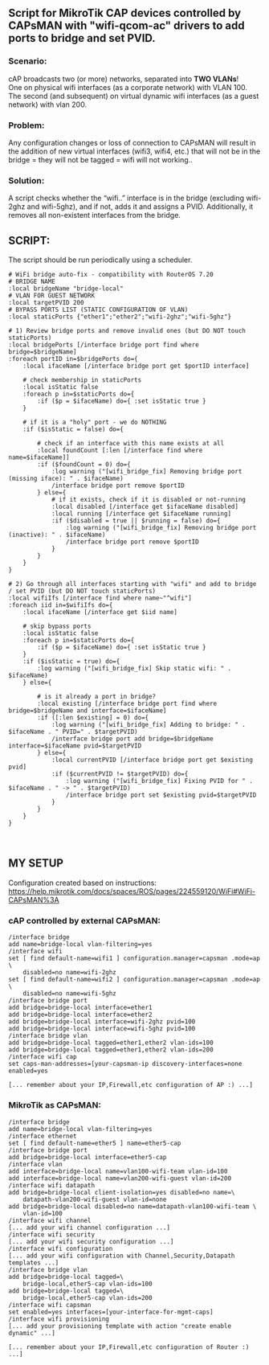 ## Script for MikroTik CAP devices controlled by CAPsMAN with "wifi-qcom-ac" drivers to add ports to bridge and set PVID.

### Scenario:
cAP broadcasts two (or more) networks, separated into **TWO VLANs**!</br>
One on physical wifi interfaces (as a corporate network) with VLAN 100.</br>
The second (and subsequent) on virtual dynamic wifi interfaces (as a guest network) with vlan 200.</br>

### Problem:
Any configuration changes or loss of connection to CAPsMAN will result in the addition of new virtual interfaces (wifi3, wifi4, etc.) that will not be in the bridge = they will not be tagged = wifi will not working..

### Solution:
A script checks whether the “wifi..” interface is in the bridge (excluding wifi-2ghz and wifi-5ghz), and if not, adds it and assigns a PVID. Additionally, it removes all non-existent interfaces from the bridge. 

## SCRIPT:
The script should be run periodically using a scheduler.
```
# WiFi bridge auto-fix - compatibility with RouterOS 7.20
# BRIDGE NAME
:local bridgeName "bridge-local"
# VLAN FOR GUEST NETWORK
:local targetPVID 200
# BYPASS PORTS LIST (STATIC CONFIGURATION OF VLAN)
:local staticPorts {"ether1";"ether2";"wifi-2ghz";"wifi-5ghz"}

# 1) Review bridge ports and remove invalid ones (but DO NOT touch staticPorts)
:local bridgePorts [/interface bridge port find where bridge=$bridgeName]
:foreach portID in=$bridgePorts do={
    :local ifaceName [/interface bridge port get $portID interface]

    # check membership in staticPorts
    :local isStatic false
    :foreach p in=$staticPorts do={
        :if ($p = $ifaceName) do={ :set isStatic true }
    }

    # if it is a "holy" port - we do NOTHING
    :if ($isStatic = false) do={

        # check if an interface with this name exists at all
        :local foundCount [:len [/interface find where name=$ifaceName]]
        :if ($foundCount = 0) do={
            :log warning ("[wifi_bridge_fix] Removing bridge port (missing iface): " . $ifaceName)
            /interface bridge port remove $portID
        } else={
            # if it exists, check if it is disabled or not-running
            :local disabled [/interface get $ifaceName disabled]
            :local running [/interface get $ifaceName running]
            :if ($disabled = true || $running = false) do={
                :log warning ("[wifi_bridge_fix] Removing bridge port (inactive): " . $ifaceName)
                /interface bridge port remove $portID
            }
        }
    }
}

# 2) Go through all interfaces starting with "wifi" and add to bridge / set PVID (but DO NOT touch staticPorts)
:local wifiIfs [/interface find where name~"^wifi"]
:foreach iid in=$wifiIfs do={
    :local ifaceName [/interface get $iid name]

    # skip bypass ports
    :local isStatic false
    :foreach p in=$staticPorts do={
        :if ($p = $ifaceName) do={ :set isStatic true }
    }
    :if ($isStatic = true) do={
        :log warning ("[wifi_bridge_fix] Skip static wifi: " . $ifaceName)
    } else={

        # is it already a port in bridge?
        :local existing [/interface bridge port find where bridge=$bridgeName and interface=$ifaceName]
        :if ([:len $existing] = 0) do={
            :log warning ("[wifi_bridge_fix] Adding to bridge: " . $ifaceName . " PVID=" . $targetPVID)
            /interface bridge port add bridge=$bridgeName interface=$ifaceName pvid=$targetPVID
        } else={
            :local currentPVID [/interface bridge port get $existing pvid]
            :if ($currentPVID != $targetPVID) do={
                :log warning ("[wifi_bridge_fix] Fixing PVID for " . $ifaceName . " -> " . $targetPVID)
                /interface bridge port set $existing pvid=$targetPVID
            }
        }
    }
}
```
</br>

## MY SETUP
Configuration created based on instructions:</br>
https://help.mikrotik.com/docs/spaces/ROS/pages/224559120/WiFi#WiFi-CAPsMAN%3A

### cAP controlled by external CAPsMAN:
```
/interface bridge
add name=bridge-local vlan-filtering=yes
/interface wifi
set [ find default-name=wifi1 ] configuration.manager=capsman .mode=ap \
    disabled=no name=wifi-2ghz
set [ find default-name=wifi2 ] configuration.manager=capsman .mode=ap \
    disabled=no name=wifi-5ghz
/interface bridge port
add bridge=bridge-local interface=ether1
add bridge=bridge-local interface=ether2
add bridge=bridge-local interface=wifi-2ghz pvid=100
add bridge=bridge-local interface=wifi-5ghz pvid=100
/interface bridge vlan
add bridge=bridge-local tagged=ether1,ether2 vlan-ids=100
add bridge=bridge-local tagged=ether1,ether2 vlan-ids=200
/interface wifi cap
set caps-man-addresses=[your-capsman-ip discovery-interfaces=none enabled=yes

[... remember about your IP,Firewall,etc configuration of AP :) ...]
```
### MikroTik as CAPsMAN:
```
/interface bridge
add name=bridge-local vlan-filtering=yes
/interface ethernet
set [ find default-name=ether5 ] name=ether5-cap
/interface bridge port
add bridge=bridge-local interface=ether5-cap
/interface vlan
add interface=bridge-local name=vlan100-wifi-team vlan-id=100
add interface=bridge-local name=vlan200-wifi-guest vlan-id=200
/interface wifi datapath
add bridge=bridge-local client-isolation=yes disabled=no name=\
    datapath-vlan200-wifi-guest vlan-id=none
add bridge=bridge-local disabled=no name=datapath-vlan100-wifi-team \
    vlan-id=100
/interface wifi channel
[... add your wifi channel configuration ...]
/interface wifi security
[... add your wifi security configuration ...]
/interface wifi configuration
[... add your wifi configuration with Channel,Security,Datapath templates ...]
/interface bridge vlan
add bridge=bridge-local tagged=\
    bridge-local,ether5-cap vlan-ids=100
add bridge=bridge-local tagged=\
    bridge-local,ether5-cap vlan-ids=200
/interface wifi capsman
set enabled=yes interfaces=[your-interface-for-mgmt-caps]
/interface wifi provisioning
[... add your provisioning template with action "create enable dynamic" ...]

[... remember about your IP,Firewall,etc configuration of Router :) ...]
```
